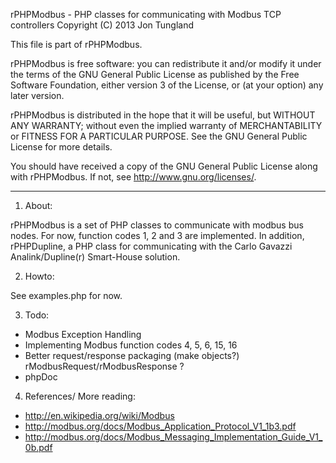 rPHPModbus - PHP classes for communicating with Modbus TCP controllers
Copyright (C) 2013 Jon Tungland

This file is part of rPHPModbus.

rPHPModbus is free software: you can redistribute it and/or modify
it under the terms of the GNU General Public License as published by
the Free Software Foundation, either version 3 of the License, or
(at your option) any later version.

rPHPModbus is distributed in the hope that it will be useful,
but WITHOUT ANY WARRANTY; without even the implied warranty of
MERCHANTABILITY or FITNESS FOR A PARTICULAR PURPOSE.  See the
GNU General Public License for more details.

You should have received a copy of the GNU General Public License
along with rPHPModbus.  If not, see <http://www.gnu.org/licenses/>.


-----------------


1. About:

 rPHPModbus is a set of PHP classes to communicate with modbus bus nodes. For now, function codes 1, 2 and 3 are implemented.
 In addition, rPHPDupline, a PHP class for communicating with the Carlo Gavazzi Analink/Dupline(r) Smart-House solution.

2. Howto:	

 See examples.php for now.

3. Todo:

 * Modbus Exception Handling
 * Implementing Modbus function codes 4, 5, 6, 15, 16
 * Better request/response packaging (make objects?) rModbusRequest/rModbusResponse ?
 * phpDoc

4. References/ More reading:

 * http://en.wikipedia.org/wiki/Modbus
 * http://modbus.org/docs/Modbus_Application_Protocol_V1_1b3.pdf
 * http://modbus.org/docs/Modbus_Messaging_Implementation_Guide_V1_0b.pdf